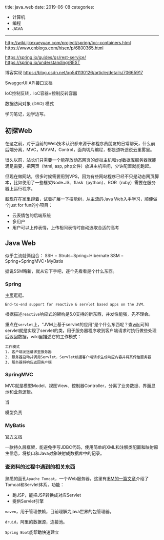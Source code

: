 title: java_web
date: 2019-06-08
categories:
- 计算机
- 编程
- JAVA



---


http://wiki.jikexueyuan.com/project/spring/ioc-containers.html
https://www.cnblogs.com/hisen/p/6800365.html

https://spring.io/guides/gs/rest-service/
https://spring.io/understanding/REST

博客实现
https://blog.csdn.net/xp541130126/article/details/70665917

 SwaggerUI API接口文档
 
 IoC控制反转，IoC容器=控制反转容器
 
 数据访问对象 (DAO) 模式

学习笔记，边学边写。

## 初探Web

在这之前，对于当前的Web技术认识都来源于和程序员朋友的日常聊天，什么前后端分离，MVC，MVVM，Control，面向切片编程，都是道听途说云里雾里。

很久以前，站长们只需要一个能存放动态网页的虚拟主机和sql数据库服务器就能满足需要，把网页（html, asp, php文件）放进主机空间，少许配置就能跑起。

但现在做网站，很多时候需要用到VPS，因为有些网站程序已经不只是动态网页脚本，比如使用了一些框架Node.JS、flask（python）、ROR（ruby）需要在服务器上运行程序。

趁现在在家里蹲着，试着扩展一下技能树，从主流的Java Web入手学习，顺便做个just for fun的小项目：

* 云表情包的后端系统
* 多用户
* 用户可以上传表情，上传相同表情时自动选取合适的高考

## Java Web 

似乎主流就俩组合：
SSH = Struts+Spring+Hibernate
SSM = Spring+SpringMVC+MyBatis   

据说SSM略新，就从它下手吧，逐个先看看是个什么东西。

### Spring

[主页](https://spring.io/)逛逛。

```
End-to-end support for reactive & servlet based apps on the JVM. 
```

根据描述`reactive`响应式的架构是5.0支持的新东西，并发性能强，先不理会。

重点在`servlet`上，“JVM上基于servlet的应用”是个什么东西呢？查[wiki](https://zh.wikipedia.org/wiki/Java_Servlet)可知servlet就是实现了servlet的类，用于服务器程序收到客户端请求时执行做些处理后返回数据，wiki里描述它的工作模式：

```
工作模式
1. 客户端发送请求至服务器
2. 服务器启动并调用Servlet，Servlet根据客户端请求生成响应内容并将其传给服务器
3. 服务器将响应返回客户端
```

### SpringMVC

MVC就是模型Model、视图View、控制器Controller，分离了业务数据、界面显示和业务逻辑。

当


模型负责

### MyBatis

[官方文档](http://www.mybatis.org/mybatis-3/zh/index.html)

一款持久层框架，能避免手写JDBC代码，使用简单的XML和注解类配置和映射原生信息，将接口和Java对象映射成数据库中的记录。

### 查资料的过程中遇到的相关东西

熟悉的面孔`Apache Tomcat`，一个Web服务器，这里有[IBM的一篇文章](https://www.ibm.com/developerworks/cn/java/j-lo-servlet/)介绍了Tomcat和Servlet体系，功能：
* 跑JSP，能把JSP转换成对应Servlet
* 提供Servlet引擎

`maven`，用于管理依赖，目前理解为java世界的包管理器。

`druid`，阿里的数据源，连接池。

`Spring Boot`能帮助快速建立
